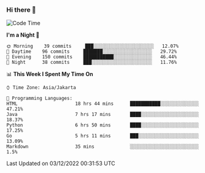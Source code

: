 ### Hi there 👋

<!--
**rmsubekti/rmsubekti** is a ✨ _special_ ✨ repository because its `README.md` (this file) appears on your GitHub profile.

Here are some ideas to get you started:

- 🔭 I’m currently working on ...
- 🌱 I’m currently learning ...
- 👯 I’m looking to collaborate on ...
- 🤔 I’m looking for help with ...
- 💬 Ask me about ...
- 📫 How to reach me: ...
- 😄 Pronouns: ...
- ⚡ Fun fact: ...
-->

<!--START_SECTION:waka-->
![Code Time](http://img.shields.io/badge/Code%20Time-852%20hrs%2021%20mins-blue)

**I'm a Night 🦉** 

```text
🌞 Morning    39 commits     ███░░░░░░░░░░░░░░░░░░░░░░   12.07% 
🌆 Daytime    96 commits     ███████░░░░░░░░░░░░░░░░░░   29.72% 
🌃 Evening    150 commits    ███████████░░░░░░░░░░░░░░   46.44% 
🌙 Night      38 commits     ███░░░░░░░░░░░░░░░░░░░░░░   11.76%

```


📊 **This Week I Spent My Time On** 

```text
⌚︎ Time Zone: Asia/Jakarta

💬 Programming Languages: 
HTML                     18 hrs 44 mins      ███████████░░░░░░░░░░░░░░   47.21% 
Java                     7 hrs 17 mins       ████░░░░░░░░░░░░░░░░░░░░░   18.37% 
Python                   6 hrs 50 mins       ████░░░░░░░░░░░░░░░░░░░░░   17.25% 
Go                       5 hrs 11 mins       ███░░░░░░░░░░░░░░░░░░░░░░   13.09% 
Markdown                 35 mins             ░░░░░░░░░░░░░░░░░░░░░░░░░   1.5%

```


 Last Updated on 03/12/2022 00:31:53 UTC
<!--END_SECTION:waka-->
